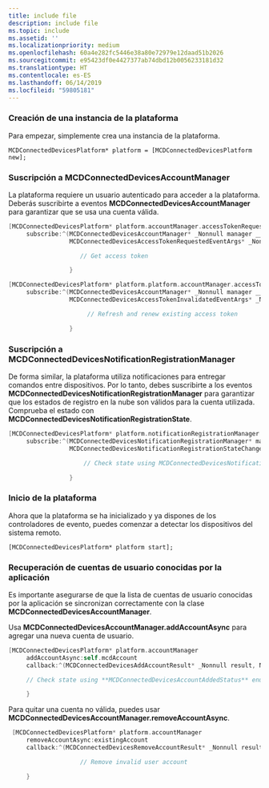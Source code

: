 ```yaml
---
title: include file
description: include file
ms.topic: include
ms.assetid: ''
ms.localizationpriority: medium
ms.openlocfilehash: 60a4e282fc5446e38a80e72979e12daad51b2026
ms.sourcegitcommit: e95423df0e4427377ab74dbd12b0056233181d32
ms.translationtype: HT
ms.contentlocale: es-ES
ms.lasthandoff: 06/14/2019
ms.locfileid: "59805181"
---
```

### <a name="create-an-instance-of-the-platform"></a>Creación de una instancia de la plataforma

Para empezar, simplemente crea una instancia de la plataforma.

`MCDConnectedDevicesPlatform* platform = [MCDConnectedDevicesPlatform new];`

### <a name="subscribe-to-mcdconnecteddevicesaccountmanager"></a>Suscripción a MCDConnectedDevicesAccountManager

La plataforma requiere un usuario autenticado para acceder a la plataforma.  Deberás suscribirte a eventos **MCDConnectedDevicesAccountManager** para garantizar que se usa una cuenta válida.

```ObjectiveC
[MCDConnectedDevicesPlatform* platform.accountManager.accessTokenRequested
     subscribe:^(MCDConnectedDevicesAccountManager* _Nonnull manager __unused,
                 MCDConnectedDevicesAccessTokenRequestedEventArgs* _Nonnull request __unused) {

                    // Get access token

                 }
```

```ObjectiveC
[MCDConnectedDevicesPlatform* platform.platform.accountManager.accessTokenInvalidated
     subscribe:^(MCDConnectedDevicesAccountManager* _Nonnull manager __unused,
                 MCDConnectedDevicesAccessTokenInvalidatedEventArgs* _Nonnull request) {

                      // Refresh and renew existing access token

                 }
```

### <a name="subscribe-to-mcdconnecteddevicesnotificationregistrationmanager"></a>Suscripción a MCDConnectedDevicesNotificationRegistrationManager

De forma similar, la plataforma utiliza notificaciones para entregar comandos entre dispositivos.  Por lo tanto, debes suscribirte a los eventos **MCDConnectedDevicesNotificationRegistrationManager** para garantizar que los estados de registro en la nube son válidos para la cuenta utilizada.  Comprueba el estado con **MCDConnectedDevicesNotificationRegistrationState**.

```ObjectiveC
[MCDConnectedDevicesPlatform* platform.notificationRegistrationManager.notificationRegistrationStateChanged
     subscribe:^(MCDConnectedDevicesNotificationRegistrationManager* manager __unused,
                 MCDConnectedDevicesNotificationRegistrationStateChangedEventArgs* args __unused) {

                     // Check state using MCDConnectedDevicesNotificationRegistrationState enum

                 }

```

### <a name="start-the-platform"></a>Inicio de la plataforma
Ahora que la plataforma se ha inicializado y ya dispones de los controladores de evento, puedes comenzar a detectar los dispositivos del sistema remoto.  

`[MCDConnectedDevicesPlatform* platform start];`

### <a name="retrieve-user-accounts-known-to-the-app"></a>Recuperación de cuentas de usuario conocidas por la aplicación

Es importante asegurarse de que la lista de cuentas de usuario conocidas por la aplicación se sincronizan correctamente con la clase **MCDConnectedDevicesAccountManager**.

Usa **MCDConnectedDevicesAccountManager.addAccountAsync** para agregar una nueva cuenta de usuario.

```ObjectiveC
[MCDConnectedDevicesPlatform* platform.accountManager
     addAccountAsync:self.mcdAccount
     callback:^(MCDConnectedDevicesAddAccountResult* _Nonnull result, NSError* _Nullable error) {

     // Check state using **MCDConnectedDevicesAccountAddedStatus** enum

     }
```

Para quitar una cuenta no válida, puedes usar **MCDConnectedDevicesAccountManager.removeAccountAsync**.

```ObjectiveC
 [MCDConnectedDevicesPlatform* platform.accountManager
     removeAccountAsync:existingAccount
     callback:^(MCDConnectedDevicesRemoveAccountResult* _Nonnull result __unused, NSError* _Nullable error) {

                    // Remove invalid user account

     }
```